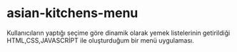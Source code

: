 # asian-kitchens-menu

Kullanıcıların yaptığı seçime göre dinamik olarak yemek listelerinin getirildiği 
HTML,CSS,JAVASCRİPT ile oluşturduğum bir menü uygulaması.

